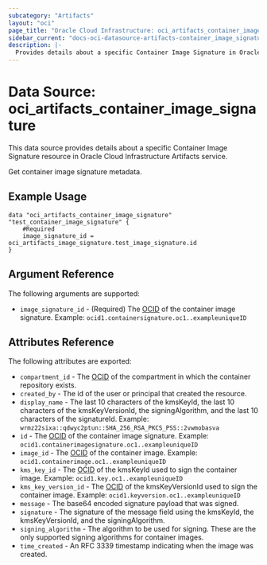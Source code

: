 ```yaml
---
subcategory: "Artifacts"
layout: "oci"
page_title: "Oracle Cloud Infrastructure: oci_artifacts_container_image_signature"
sidebar_current: "docs-oci-datasource-artifacts-container_image_signature"
description: |-
  Provides details about a specific Container Image Signature in Oracle Cloud Infrastructure Artifacts service
---
```


# Data Source: oci_artifacts_container_image_signature
This data source provides details about a specific Container Image Signature resource in Oracle Cloud Infrastructure Artifacts service.

Get container image signature metadata.

## Example Usage

```hcl
data "oci_artifacts_container_image_signature" "test_container_image_signature" {
	#Required
	image_signature_id = oci_artifacts_image_signature.test_image_signature.id
}
```

## Argument Reference

The following arguments are supported:

* `image_signature_id` - (Required) The [OCID](https://docs.cloud.oracle.com/iaas/Content/General/Concepts/identifiers.htm) of the container image signature.  Example: `ocid1.containersignature.oc1..exampleuniqueID` 


## Attributes Reference

The following attributes are exported:

* `compartment_id` - The [OCID](https://docs.cloud.oracle.com/iaas/Content/General/Concepts/identifiers.htm) of the compartment in which the container repository exists.
* `created_by` - The id of the user or principal that created the resource.
* `display_name` - The last 10 characters of the kmsKeyId, the last 10 characters of the kmsKeyVersionId, the signingAlgorithm, and the last 10 characters of the signatureId.  Example: `wrmz22sixa::qdwyc2ptun::SHA_256_RSA_PKCS_PSS::2vwmobasva` 
* `id` - The [OCID](https://docs.cloud.oracle.com/iaas/Content/General/Concepts/identifiers.htm) of the container image signature.  Example: `ocid1.containerimagesignature.oc1..exampleuniqueID` 
* `image_id` - The [OCID](https://docs.cloud.oracle.com/iaas/Content/General/Concepts/identifiers.htm) of the container image.  Example: `ocid1.containerimage.oc1..exampleuniqueID` 
* `kms_key_id` - The [OCID](https://docs.cloud.oracle.com/iaas/Content/General/Concepts/identifiers.htm) of the kmsKeyId used to sign the container image.  Example: `ocid1.key.oc1..exampleuniqueID` 
* `kms_key_version_id` - The [OCID](https://docs.cloud.oracle.com/iaas/Content/General/Concepts/identifiers.htm) of the kmsKeyVersionId used to sign the container image.  Example: `ocid1.keyversion.oc1..exampleuniqueID` 
* `message` - The base64 encoded signature payload that was signed.
* `signature` - The signature of the message field using the kmsKeyId, the kmsKeyVersionId, and the signingAlgorithm.
* `signing_algorithm` - The algorithm to be used for signing. These are the only supported signing algorithms for container images.
* `time_created` - An RFC 3339 timestamp indicating when the image was created.


